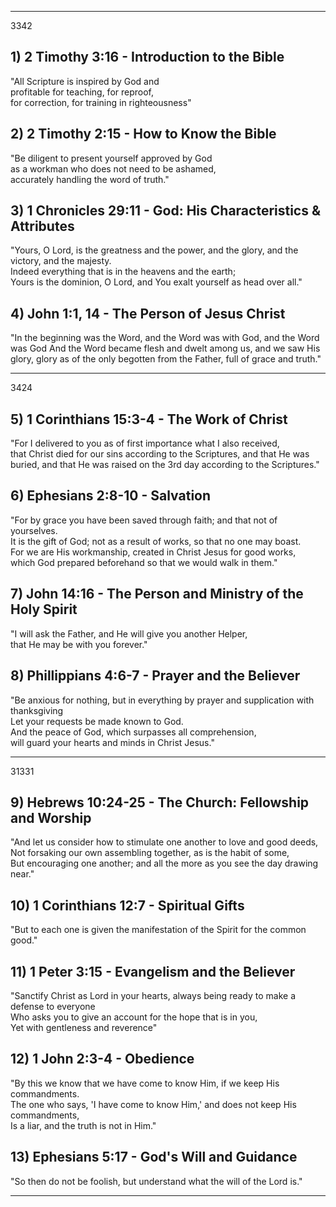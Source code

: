 
---------------------------------------------------------------------------------------------------------------------------------
3342
## 1) 2 Timothy 3:16 - Introduction to the Bible
  "All Scripture is inspired by God and  
  profitable for teaching, for reproof,     
  for correction, for training in righteousness"

## 2) 2 Timothy 2:15 - How to Know the Bible   
  "Be diligent to present yourself approved by God   
  as a workman who does not need to be ashamed,   
  accurately handling the word of truth."
   
## 3) 1 Chronicles 29:11 - God: His Characteristics & Attributes   
  "Yours, O Lord, is the greatness and the power, 
  and the glory, and the victory, and the majesty.    
  Indeed everything that is in the heavens and the earth;   
  Yours is the dominion, O Lord, and You exalt yourself as head over all."
   
## 4) John 1:1, 14 - The Person of Jesus Christ   
  "In the beginning was the Word, and the Word was with God, and the Word was God And the Word became flesh and dwelt among us, 
  and we saw His glory, glory as of the only begotten from the Father, full of grace and truth."

---------------------------------------------------------------------------------------------------------------------------------
3424
## 5) 1 Corinthians 15:3-4 - The Work of Christ   
  "For I delivered to you as of first importance what I also received,   
  that Christ died for our sins according to the Scriptures, and that He was buried, 
  and that He was raised on the 3rd day according to the Scriptures."   
   
## 6) Ephesians 2:8-10 - Salvation   
  "For by grace you have been saved through faith; and that not of yourselves.   
  It is the gift of God; not as a result of works, so that no one may boast.   
  For we are His workmanship, created in Christ Jesus for good works,   
  which God prepared beforehand so that we would walk in them."
   
## 7) John 14:16 - The Person and Ministry of the Holy Spirit   
  "I will ask the Father, and He will give you another Helper,    
  that He may be with you forever."   
   
## 8) Phillippians 4:6-7 - Prayer and the Believer   
  "Be anxious for nothing, but in everything by prayer and supplication with thanksgiving   
  Let your requests be made known to God.    
  And the peace of God, which surpasses all comprehension,     
  will guard your hearts and minds in Christ Jesus."   

---------------------------------------------------------------------------------------------------------------------------------
31331
## 9) Hebrews 10:24-25 - The Church: Fellowship and Worship   
  "And let us consider how to stimulate one another to love and good deeds,   
  Not forsaking our own assembling together, as is the habit of some,   
  But encouraging one another; and all the more as you see the day drawing near."   
   
## 10) 1 Corinthians 12:7 - Spiritual Gifts   
  "But to each one is given the manifestation of the Spirit for the common good."
   
## 11) 1 Peter 3:15 - Evangelism and the Believer   
  "Sanctify Christ as Lord in your hearts, always being ready to make a defense to everyone   
  Who asks you to give an account for the hope that is in you,   
  Yet with gentleness and reverence"   
   
## 12) 1 John 2:3-4 - Obedience   
  "By this we know that we have come to know Him, if we keep His commandments.   
  The one who says, 'I have come to know Him,' and does not keep His commandments,   
  Is a liar, and the truth is not in Him."   
   
## 13) Ephesians 5:17 - God's Will and Guidance   
  "So then do not be foolish, but understand what the will of the Lord is."

---------------------------------------------------------------------------------------------------------------------------------